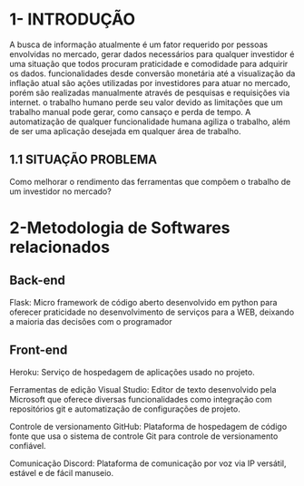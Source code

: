 # 1- INTRODUÇÃO
A busca de informação atualmente é um fator requerido por pessoas envolvidas no mercado, gerar dados necessários para qualquer investidor é uma situação que todos procuram praticidade e comodidade para adquirir os dados. funcionalidades desde conversão monetária até a visualização da inflação atual são ações utilizadas por investidores para atuar no mercado, porém são realizadas manualmente através de pesquisas e requisições via internet. o trabalho humano perde seu valor devido as limitações que um trabalho manual pode gerar, como cansaço e perda de tempo.
A automatização de qualquer funcionalidade humana agiliza o trabalho, além de ser uma aplicação desejada em qualquer área de trabalho.

## 1.1 SITUAÇÃO PROBLEMA

Como  melhorar o rendimento das ferramentas que compõem o trabalho de um investidor no mercado?

# 2-Metodologia de Softwares relacionados

## Back-end

Flask: Micro framework de código aberto desenvolvido em python  para oferecer praticidade no desenvolvimento de serviços para a WEB,  deixando a maioria das decisões com o programador

## Front-end 
Heroku: Serviço de hospedagem de aplicações usado no projeto.

Ferramentas de edição 
Visual Studio: Editor de texto desenvolvido pela Microsoft que oferece diversas funcionalidades como integração com repositórios git e automatização de configurações de projeto.

Controle de versionamento
GitHub: Plataforma de hospedagem de código fonte que usa o sistema de controle Git para controle de versionamento confiável.

Comunicação
Discord: Plataforma de comunicação por voz via IP versátil, estável e de fácil manuseio.
